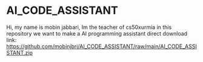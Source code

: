 # AI_CODE_ASSISTANT
Hi, my name is mobin jabbari, Im the teacher of cs50xurmia in this repository we want to make a AI programming assistant
direct download link:
https://github.com/mobinjbri/AI_CODE_ASSISTANT/raw/main/AI_CODE_ASSISTANT.zip

